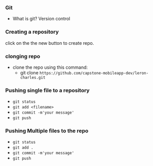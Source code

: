### Git
  - What is git?
   Version control 

      
  ### Creating a repository
   click on the the new button to create repo.

  ### clonging repo
   - clone the repo using this command:
      - git clone ``https://github.com/capstone-mobileapp-dev/leron-charles.git``

  ### Pushing single file to a repository
  -  ``git status``
  - ``git add <filename>``
  - ``git commit -m'your message'``
  - ``git push``
  
  
  ### Pushing Multiple files to the repo
   -  ``git status``
   -  ``git add . ``
   -  ``git commit -m'your message'``
   -  ``git push``
  
